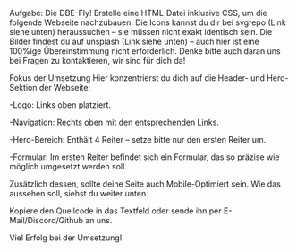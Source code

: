 Aufgabe: Die DBE-Fly!
Erstelle eine HTML-Datei inklusive CSS, um die folgende Webseite nachzubauen. Die Icons kannst du dir bei svgrepo (Link siehe unten) heraussuchen – sie müssen nicht exakt identisch sein. Die Bilder findest du auf unsplash (Link siehe unten) – auch hier ist eine 100%ige Übereinstimmung nicht erforderlich.
Denke bitte auch daran uns bei Fragen zu kontaktieren, wir sind für dich da!

 

 

Fokus der Umsetzung
Hier konzentrierst du dich auf die Header- und Hero-Sektion der Webseite:

-Logo: Links oben platziert.

-Navigation: Rechts oben mit den entsprechenden Links.

-Hero-Bereich: Enthält 4 Reiter – setze bitte nur den ersten Reiter um.

-Formular: Im ersten Reiter befindet sich ein Formular, das so präzise wie möglich umgesetzt werden soll.

 

Zusätzlich dessen, sollte deine Seite auch Mobile-Optimiert sein. Wie das aussehen soll, siehst du weiter unten.

Kopiere den Quellcode in das Textfeld oder sende ihn per E-Mail/Discord/Github an uns.

Viel Erfolg bei der Umsetzung!

